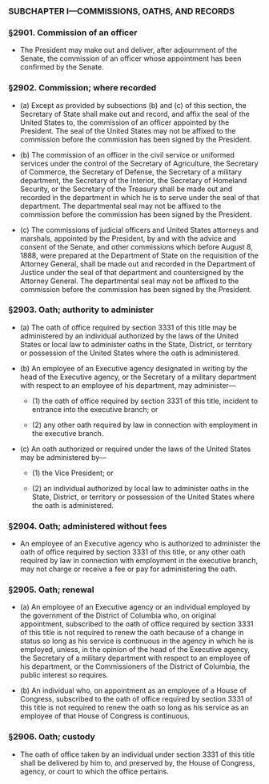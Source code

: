 ### SUBCHAPTER I—COMMISSIONS, OATHS, AND RECORDS

### §2901. Commission of an officer
* The President may make out and deliver, after adjournment of the Senate, the commission of an officer whose appointment has been confirmed by the Senate.

### §2902. Commission; where recorded
* (a) Except as provided by subsections (b) and (c) of this section, the Secretary of State shall make out and record, and affix the seal of the United States to, the commission of an officer appointed by the President. The seal of the United States may not be affixed to the commission before the commission has been signed by the President.

* (b) The commission of an officer in the civil service or uniformed services under the control of the Secretary of Agriculture, the Secretary of Commerce, the Secretary of Defense, the Secretary of a military department, the Secretary of the Interior, the Secretary of Homeland Security, or the Secretary of the Treasury shall be made out and recorded in the department in which he is to serve under the seal of that department. The departmental seal may not be affixed to the commission before the commission has been signed by the President.

* (c) The commissions of judicial officers and United States attorneys and marshals, appointed by the President, by and with the advice and consent of the Senate, and other commissions which before August 8, 1888, were prepared at the Department of State on the requisition of the Attorney General, shall be made out and recorded in the Department of Justice under the seal of that department and countersigned by the Attorney General. The departmental seal may not be affixed to the commission before the commission has been signed by the President.

### §2903. Oath; authority to administer
* (a) The oath of office required by section 3331 of this title may be administered by an individual authorized by the laws of the United States or local law to administer oaths in the State, District, or territory or possession of the United States where the oath is administered.

* (b) An employee of an Executive agency designated in writing by the head of the Executive agency, or the Secretary of a military department with respect to an employee of his department, may administer—

  * (1) the oath of office required by section 3331 of this title, incident to entrance into the executive branch; or

  * (2) any other oath required by law in connection with employment in the executive branch.


* (c) An oath authorized or required under the laws of the United States may be administered by—

  * (1) the Vice President; or

  * (2) an individual authorized by local law to administer oaths in the State, District, or territory or possession of the United States where the oath is administered.

### §2904. Oath; administered without fees
* An employee of an Executive agency who is authorized to administer the oath of office required by section 3331 of this title, or any other oath required by law in connection with employment in the executive branch, may not charge or receive a fee or pay for administering the oath.

### §2905. Oath; renewal
* (a) An employee of an Executive agency or an individual employed by the government of the District of Columbia who, on original appointment, subscribed to the oath of office required by section 3331 of this title is not required to renew the oath because of a change in status so long as his service is continuous in the agency in which he is employed, unless, in the opinion of the head of the Executive agency, the Secretary of a military department with respect to an employee of his department, or the Commissioners of the District of Columbia, the public interest so requires.

* (b) An individual who, on appointment as an employee of a House of Congress, subscribed to the oath of office required by section 3331 of this title is not required to renew the oath so long as his service as an employee of that House of Congress is continuous.

### §2906. Oath; custody
* The oath of office taken by an individual under section 3331 of this title shall be delivered by him to, and preserved by, the House of Congress, agency, or court to which the office pertains.